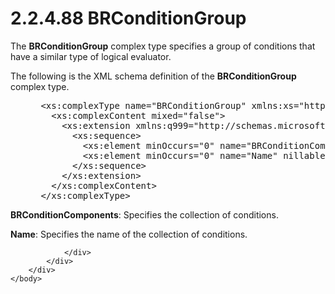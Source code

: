 <html dir="LTR" xmlns:mshelp="http://msdn.microsoft.com/mshelp" xmlns:ddue="http://ddue.schemas.microsoft.com/authoring/2003/5" xmlns:xlink="http://www.w3.org/1999/xlink" xmlns:tool="http://www.microsoft.com/tooltip">
    <head>
        <meta http-equiv="Content-Type" content="text/html; CHARSET=utf-8"></meta>
        <meta name="save" content="history"></meta>
        <title>2.2.4.88 BRConditionGroup</title>
        <xml>
            <mshelp:toctitle title="2.2.4.88 BRConditionGroup"></mshelp:toctitle>
            <mshelp:rltitle title="[MS-SSMDSWS-15]: BRConditionGroup"></mshelp:rltitle>
            <mshelp:keyword index="A" term="aaab2130-ee6b-4f95-ad4f-5348cf62dc69"></mshelp:keyword>
            <mshelp:attr name="DCSext.ContentType" value="open specification"></mshelp:attr>
            <mshelp:attr name="AssetID" value="aaab2130-ee6b-4f95-ad4f-5348cf62dc69"></mshelp:attr>
            <mshelp:attr name="TopicType" value="kbRef"></mshelp:attr>
            <mshelp:attr name="DCSext.Title" value="[MS-SSMDSWS-15]: BRConditionGroup" />
        </xml>
    </head>
    <body>
        <div id="header">
            <h1 class="heading">2.2.4.88 BRConditionGroup</h1>
        </div>
        <div id="mainSection">
            <div id="mainBody">
                <div id="allHistory" class="saveHistory"></div>
                <div id="sectionSection0" class="section" name="collapseableSection">
                    

<p>The <b>BRConditionGroup</b> complex type specifies a group
of conditions that have a similar type of logical evaluator.</p>

<p>The following is the XML schema definition of the <b>BRConditionGroup</b>
complex type.</p>

<dl>
<dd>
<div><pre> &lt;xs:complexType name=&quot;BRConditionGroup&quot; xmlns:xs=&quot;http://www.w3.org/2001/XMLSchema&quot;&gt;
   &lt;xs:complexContent mixed=&quot;false&quot;&gt;
     &lt;xs:extension xmlns:q999=&quot;http://schemas.microsoft.com/sqlserver/masterdataservices/2009/09&quot; base=&quot;q999:DataContractBase&quot;&gt;
       &lt;xs:sequence&gt;
         &lt;xs:element minOccurs=&quot;0&quot; name=&quot;BRConditionComponents&quot; nillable=&quot;true&quot; type=&quot;q999:ArrayOfBRConditionComponent&quot; /&gt;
         &lt;xs:element minOccurs=&quot;0&quot; name=&quot;Name&quot; nillable=&quot;true&quot; type=&quot;xs:string&quot; /&gt;
       &lt;/xs:sequence&gt;
     &lt;/xs:extension&gt;
   &lt;/xs:complexContent&gt;
 &lt;/xs:complexType&gt;
</pre></div>
</dd></dl>

<p><b>BRConditionComponents</b>: Specifies the
collection of conditions.</p>

<p><b>Name</b>: Specifies the name of the collection of
conditions.</p>


                </div>
            </div>
        </div>
    </body>
</html>